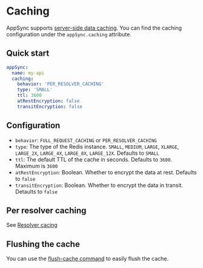 # Caching

AppSync supports [server-side data caching](https://docs.aws.amazon.com/appsync/latest/devguide/enabling-caching.html). You can find the caching configuration under the `appSync.caching` attribute.

## Quick start

```yaml
appSync:
  name: my-api
  caching:
    behavior: 'PER_RESOLVER_CACHING'
    type: 'SMALL'
    ttl: 3600
    atRestEncryption: false
    transitEncryption: false
```

## Configuration

- `behavior`: `FULL_REQUEST_CACHING` or `PER_RESOLVER_CACHING`
- `type`: The type of the Redis instance. `SMALL`, `MEDIUM`, `LARGE`, `XLARGE`, `LARGE_2X`, `LARGE_4X`, `LARGE_8X`, `LARGE_12X`. Defaults to `SMALL`
- `ttl`: The default TTL of the cache in seconds. Defaults to `3600`. Maximum is `3600`
- `atRestEncryption`: Boolean. Whether to encrypt the data at rest. Defaults to `false`
- `transitEncryption`: Boolean. Whether to encrypt the data in transit. Detaults to `false`

## Per resolver caching

See [Resolver cacing](resolvers.md#caching)

## Flushing the cache

You can use the [flush-cache command](commands.md#flush-cache) to easily flush the cache.
